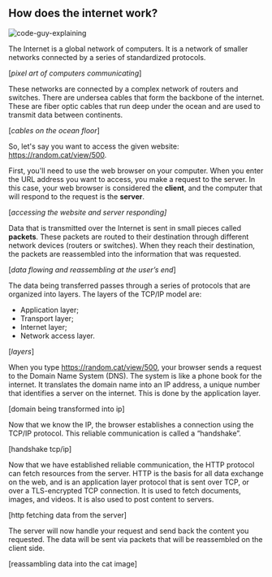 ## How does the internet work?

![code-guy-explaining](https://github.com/aloefflerj/roadmaps/assets/51006938/d4300ff4-65c4-410c-b133-27578f79f942)

The Internet is a global network of computers. It is a network of smaller networks connected by a series of standardized protocols.

[*pixel art of computers communicating*]

These networks are connected by a complex network of routers and switches. There are undersea cables that form the backbone of the internet. These are fiber optic cables that run deep under the ocean and are used to transmit data between continents.

[*cables on the ocean floor*]

So, let's say you want to access the given website: https://random.cat/view/500.

First, you'll need to use the web browser on your computer. When you enter the URL address you want to access, you make a request to the server. In this case, your web browser is considered the **client**, and the computer that will respond to the request is the **server**.

[*accessing the website and server responding]*

Data that is transmitted over the Internet is sent in small pieces called **packets**. These packets are routed to their destination through different network devices (routers or switches). When they reach their destination, the packets are reassembled into the information that was requested.

[*data flowing and reassembling at the user’s end*]

The data being transferred passes through a series of protocols that are organized into layers. The layers of the TCP/IP model are:

- Application layer;
- Transport layer;
- Internet layer;
- Network access layer.

[*layers*]

When you type https://random.cat/view/500, your browser sends a request to the Domain Name System (DNS). The system is like a phone book for the internet. It translates the domain name into an IP address, a unique number that identifies a server on the internet. This is done by the application layer.

[domain being transformed into ip]

Now that we know the IP, the browser establishes a connection using the TCP/IP protocol. This reliable communication is called a “handshake”.

[handshake tcp/ip]

Now that we have established reliable communication, the HTTP protocol can fetch resources from the server. HTTP is the basis for all data exchange on the web, and is an application layer protocol that is sent over TCP, or over a TLS-encrypted TCP connection. It is used to fetch documents, images, and videos. It is also used to post content to servers.

[http fetching data from the server]

The server will now handle your request and send back the content you requested. The data will be sent via packets that will be reassembled on the client side.

[reassambling data into the cat image]

